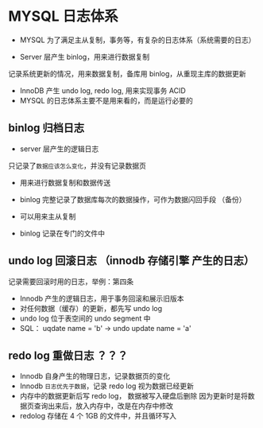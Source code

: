 # MYSQL 日志体系

- MYSQL 为了满足主从复制，事务等，有复杂的日志体系（系统需要的日志）

- Server 层产生 binlog，用来进行数据复制

记录系统更新的情况，用来数据复制，备库用 binlog，从重现主库的数据更新

- InnoDB 产生 undo log, redo log, 用来实现事务 ACID
- MYSQL 的日志体系主要不是用来看的，而是运行必要的

## binlog 归档日志

- server 层产生的逻辑日志

只记录了`数据应该怎么变化`，并没有记录数据页

- 用来进行数据复制和数据传送

- binlog 完整记录了数据库每次的数据操作，可作为数据闪回手段 （备份）

- 可以用来主从复制

- binlog 记录在专门的文件中

## undo log 回滚日志 （innodb 存储引擎 产生的日志）

记录需要回滚时用的日志，举例：第四条

- Innodb 产生的逻辑日志，用于事务回滚和展示旧版本
- 对任何数据（缓存）的更新，都先写 undo log
- undo log 位于表空间的 undo segment 中
- SQL： uqdate name = 'b' -> undo update name = 'a'

## redo log 重做日志 ？？？

- Innodb 自身产生的物理日志，记录数据页的变化
- Innodb `日志优先于数据`，记录 redo log 视为数据已经更新
- 内存中的数据更新后写 redo log， 数据被写入硬盘后删除
  因为更新时是将数据页查询出来后，放入内存中，改是在内存中修改
- redolog 存储在 4 个 1GB 的文件中，并且循环写入
